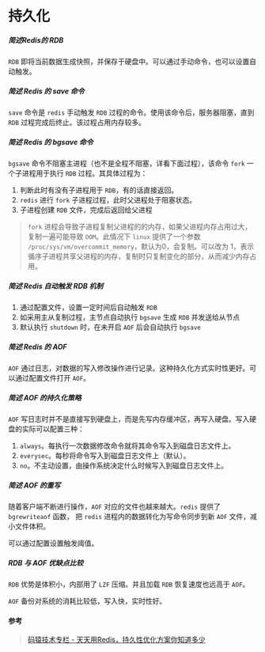 # 持久化

##### 简述Redis的 RDB

`RDB` 即将当前数据生成快照，并保存于硬盘中。可以通过手动命令，也可以设置自动触发。



##### 简述 Redis 的 save 命令

`save` 命令是 `redis` 手动触发 `RDB` 过程的命令。使用该命令后，服务器阻塞，直到 `RDB` 过程完成后终止。该过程占用内存较多。



##### 简述 Redis 的 bgsave 命令

`bgsave` 命令不阻塞主进程（也不是全程不阻塞，详看下面过程），该命令 `fork` 一个子进程用于执行 `RDB` 过程。其具体过程为：

1. 判断此时有没有子进程用于 `RDB`，有的话直接返回。
2. `redis` 进行 `fork` 子进程过程，此时父进程处于阻塞状态。
3. 子进程创建 `RDB` 文件，完成后返回给父进程

> `fork` 进程会导致子进程复制父进程的的内存，如果父进程内存占用过大，复制一遍可能导致 `OOM`。此情况下 `linux` 提供了一个参数 `/proc/sys/vm/overcommit_memory`，默认为0，会复制。可以改为 1，表示循序子进程共享父进程的内存，复制时只复制变化的部分，从而减少内存占用。



##### 简述 Redis 自动触发 RDB 机制

1. 通过配置文件，设置一定时间后自动触发 `RDB`
2. 如采用主从复制过程，主节点自动执行 `bgsave` 生成 `RDB` 并发送给从节点
3. 默认执行 `shutdown` 时，在未开启 `AOF` 后会自动执行 `bgsave`



##### 简述 Redis 的 AOF

`AOF` 通过日志，对数据的写入修改操作进行记录。这种持久化方式实时性更好。可以通过配置文件打开 `AOF`。



##### 简述 AOF 的持久化策略

`AOF` 写日志时并不是直接写到硬盘上，而是先写内存缓冲区，再写入硬盘。写入硬盘的实际可以配置三种：

1. `always`。每执行一次数据修改命令就将其命令写入到磁盘日志文件上。
2. `everysec`。每秒将命令写入到磁盘日志文件上（默认）。
3. `no`。不主动设置，由操作系统决定什么时候写入到磁盘日志文件上。



##### 简述 AOF 的重写

随着客户端不断进行操作，`AOF` 对应的文件也越来越大。`redis` 提供了 `bgrewriteaof` 函数， 把 `redis` 进程内的数据转化为写命令同步到新 `AOF` 文件，减小文件体积。

可以通过配置设置触发阈值。



##### RDB 与 AOF 优缺点比较

`RDB` 优势是体积小，内部用了 `LZF` 压缩。并且加载 `RDB` 恢复速度也远高于 `AOF`。

`AOF` 备份对系统的消耗比较低，写入快，实时性好。



#### 参考

> [码猿技术专栏 - 天天用Redis，持久性优化方案你知道多少](https://juejin.cn/post/6844904132164190215)

